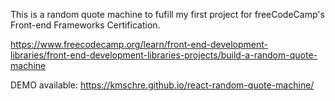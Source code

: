 This is a random quote machine to fufill my first project for freeCodeCamp's Front-end Frameworks Certification. 

https://www.freecodecamp.org/learn/front-end-development-libraries/front-end-development-libraries-projects/build-a-random-quote-machine

DEMO available: https://kmschre.github.io/react-random-quote-machine/
